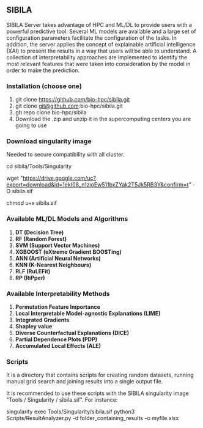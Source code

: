 ## SIBILA
SIBILA Server takes advantage of HPC and ML/DL to provide users with a powerful predictive tool. Several ML models are available and a large set of configuration parameters facilitate the configuration of the tasks. In addition, the server applies the concept of explainable artificial intelligence (XAI) to present the results in a way that users will be able to understand. A collection of interpretability approaches are implemented to identify the most relevant features that were taken into consideration by the model in order to make the prediction. 

### Installation (choose one)
1. git clone https://github.com/bio-hpc/sibila.git
2. git clone git@github.com:bio-hpc/sibila.git
3. gh repo clone bio-hpc/sibila
4. Download the .zip and unzip it in the supercomputing centers you are going to use 

### Download singularity image 
Needed to secure compatibility with all cluster.

cd sibila/Tools/Singularity

wget "https://drive.google.com/uc?export=download&id=1ekI08_n1zioEw511bxZYak2T5Jk5RB3Y&confirm=t" -O sibila.sif

chmod u+x sibila.sif

### Available ML/DL Models and Algorithms
1. **DT (Decision Tree)**
2. **RF (Random Forest)**
3. **SVM (Support Vector Machines)**
4. **XGBOOST (eXtreme Gradient BOOSTing)**
5. **ANN (Artificial Neural Networks)**
6. **KNN (K-Nearest Neighbours)**
7. **RLF (RuLEFit)**
8. **RP (RiPper)**

### Available Interpretability Methods
1. **Permutation Feature Importance**
2. **Local Interpretable Model-agnostic Explanations (LIME)**
3. **Integrated Gradients** 
4. **Shapley value**
5. **Diverse Counterfactual Explanations (DICE)**
6. **Partial Dependence Plots (PDP)**
7. **Accumulated Local Effects (ALE)**

### Scripts
It is a directory that contains scripts for creating random datasets, running manual grid search and joining results into a single output file. 

It is recommended to use these scripts with the SIBILA singularity image "Tools / Singularity / sibila.sif". 
For instance:

singularity exec Tools/Singularity/sibila.sif python3 Scripts/ResultAnalyzer.py -d folder_containing_results -o myfile.xlsx
